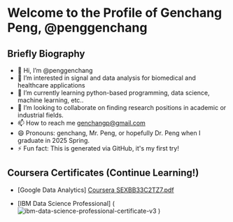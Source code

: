 # Welcome to the Profile of Genchang Peng, @penggenchang

## Briefly Biography
- 👋 Hi, I’m @penggenchang
- 👀 I’m interested in signal and data analysis for biomedical and healthcare applications
- 🌱 I’m currently learning python-based programming, data science, machine learning, etc..
- 💞️ I’m looking to collaborate on finding research positions in academic or industrial fields.
- 📫 How to reach me genchangp@gmail.com
- 😄 Pronouns: genchang, Mr. Peng, or hopefully Dr. Peng when I graduate in 2025 Spring.
- ⚡ Fun fact: This is generated via GitHub, it's my first try!

## Coursera Certificates (Continue Learning!)
- [Google Data Analytics] [Coursera SEXBB33C2TZ7.pdf](https://github.com/user-attachments/files/18000527/Coursera.SEXBB33C2TZ7.pdf)


- [IBM Data Science Professional] (![ibm-data-science-professional-certificate-v3](https://github.com/user-attachments/assets/a3a33101-df9c-4678-abe7-87f9c779c434)
) 

<!---
penggenchang/penggenchang is a ✨ special ✨ repository because its `README.md` (this file) appears on your GitHub profile.
You can click the Preview link to take a look at your changes.
--->
